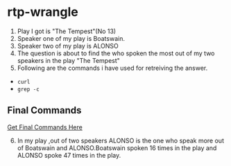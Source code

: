 # rtp-wrangle

1. Play I got is "The Tempest"(No 13)
1. Speaker one of my play is Boatswain.
1. Speaker two of my play is ALONSO
1. The question is about to find the who spoken the most out of my two speakers in the play "The Tempest"
1. Following are the commands i have used for retreiving the answer.
- ```curl```
- ```grep -c```

## Final Commands
[Get Final Commands Here](https://github.com/RaviTeja444/rtp-wrangle/blob/main/FinalCommands.txt)

6. In my play ,out of two speakers ALONSO is the one who speak more out of Boatswain and ALONSO.Boatswain spoken 16 times in the play and ALONSO spoke 47 times in the play.
